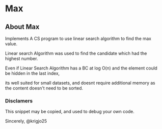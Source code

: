 # Max

## About Max

Implements A CS program to use linear search algorithm
to find the max value.

Linear search Algorithm was used to find the candidate which had the highest number.

Even if Linear Search Algorithm has a BC at log O(n) and the element could be hidden in the last index,

its well suited for small datasets, and doesnt require additional memory as the content doesn't need to be sorted.

###  Disclamers

This snippet may be copied,
and used to debug your own code.


Sincerely,
@krigjo25
